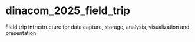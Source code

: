 # dinacom_2025_field_trip
Field trip infrastructure for data capture, storage, analysis, visualization and presentation
